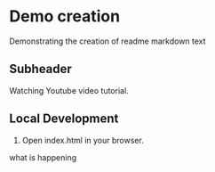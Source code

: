 # Demo creation 

Demonstrating the creation of readme markdown text

## Subheader

Watching Youtube video tutorial.

## Local Development

1. Open index.html in your browser.

what is happening

